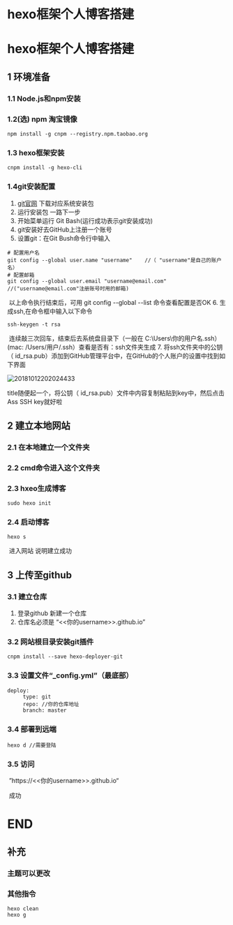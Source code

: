 # hexo框架个人博客搭建




#  hexo框架个人博客搭建

##  1 环境准备

### 1.1 Node.js和npm安装

### 1.2(选) npm 淘宝镜像

```
npm install -g cnpm --registry.npm.taobao.org
```

### 1.3 hexo框架安装

```
cnpm install -g hexo-cli
```

### 1.4git安装配置

1. [git官网](https://git-scm.com/download) 下载对应系统安装包
2. 运行安装包 一路下一步
3. 开始菜单运行 Git Bash(运行成功表示git安装成功)
4. git安装好去GitHub上注册一个账号
5. 设置git：在Git Bush命令行中输入
```
# 配置用户名
git config --global user.name "username"    //（ "username"是自己的账户名）
# 配置邮箱
git config --global user.email "username@email.com"     //("username@email.com"注册账号时用的邮箱)
```
​	以上命令执行结束后，可用 git config --global --list 命令查看配置是否OK
6.  生成ssh,在命令框中输入以下命令
```
ssh-keygen -t rsa
```

​	连续敲三次回车，结束后去系统盘目录下（一般在 C:\Users\你的用户名.ssh）(mac: /Users/用户/.ssh）查看是否有：ssh文件夹生成
7.   将ssh文件夹中的公钥（ id_rsa.pub）添加到GitHub管理平台中，在GitHub的个人账户的设置中找到如下界面

   ![20181012202024433](https://images-jsh.oss-cn-beijing.aliyuncs.com/work/2022/08/13/20220813-133412.png)

   title随便起一个，将公钥（ id_rsa.pub）文件中内容复制粘贴到key中，然后点击Ass SSH key就好啦

## 2 建立本地网站

### 2.1 在本地建立一个文件夹

### 2.2 cmd命令进入这个文件夹

### 2.3 hxeo生成博客

```
sudo hexo init
```

### 2.4 启动博客

```
hexo s
```

​	进入网站 说明建立成功

## 3 上传至github

### 3.1 建立仓库

1. 登录github 新建一个仓库
2. 仓库名必须是 “<<你的username>>.github.io”

### 3.2 网站根目录安装git插件

```
cnpm install --save hexo-deployer-git
```

### 3.3 设置文件“_config.yml”（最底部）

```
deploy:
     type: git
     repo: //你的仓库地址
     branch: master
```

### 3.4 部署到远端

```
hexo d //需要登陆
```

### 3.5 访问

   ​	”https://<<你的username>>.github.io“

   ​	成功

   # END

## 补充

### 主题可以更改

### 其他指令

```
hexo clean
hexo g
```

